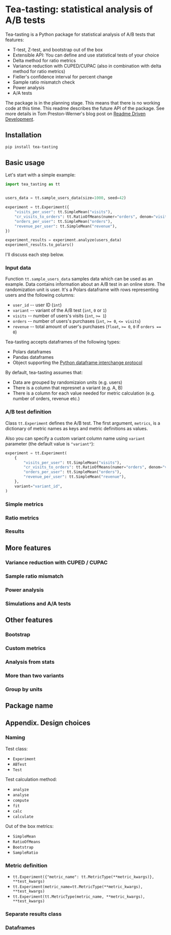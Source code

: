 # Tea-tasting: statistical analysis of A/B tests

Tea-tasting is a Python package for statistical analysis of A/B tests that features:

- T-test, Z-test, and bootstrap out of the box
- Extensible API: You can define and use statistical tests of your choice
- Delta method for ratio metrics
- Variance reduction with CUPED/CUPAC (also in combination with delta method for ratio metrics)
- Fieller's confidence interval for percent change
- Sample ratio mismatch check
- Power analysis
- A/A tests

The package is in the planning stage. This means that there is no working code at this time. This readme describes the future API of the package. See more details in Tom Preston-Werner's blog post on [Readme Driven Development](https://tom.preston-werner.com/2010/08/23/readme-driven-development).

## Installation

```bash
pip install tea-tasting
```

## Basic usage

Let's start with a simple example:

```python
import tea_tasting as tt


users_data = tt.sample_users_data(size=1000, seed=42)

experiment = tt.Experiment({
    "visits_per_user": tt.SimpleMean("visits"),
    "cr_visits_to_orders": tt.RatioOfMeans(numer="orders", denom="visits"),
    "orders_per_user": tt.SimpleMean("orders"),
    "revenue_per_user": tt.SimpleMean("revenue"),
})

experiment_results = experiment.analyze(users_data)
experiment_results.to_polars()
```

I'll discuss each step below.

### Input data

Function `tt.sample_users_data` samples data which can be used as an example. Data contains information about an A/B test in an online store. The randomization unit is user. It's a Polars dataframe with rows representing users and the following columns:

- `user_id` -- user ID (`int`)
- `variant` -- variant of the A/B test (`int`, `0` or `1`)
- `visits` -- number of users's visits (`int`, `>= 1`)
- `orders` -- number of users's purchases (`int`, `>= 0`, `<= visits`)
- `revenue` -- total amount of user's purchases (`float`, `>= 0`, `0` if `orders == 0`)

Tea-tasting accepts dataframes of the following types:

- Polars dataframes
- Pandas dataframes
- Object supporting the [Python dataframe interchange protocol](https://data-apis.org/dataframe-protocol/latest/index.html)

By default, tea-tasting assumes that:

- Data are grouped by randomizaion units (e.g. users)
- There is a column that represnet a variant (e.g. A, B)
- There is a column for each value needed for metric calculation (e.g. number of orders,
revenue etc.)

### A/B test definition

Class `tt.Experiment` defines the A/B test. The first argument, `metrics`, is a dictionary of metric names as keys and metric definitions as values.

Also you can specify a custom variant column name using `variant` parameter (the default value is `"variant"`):

```python
experiment = tt.Experiment(
    {
        "visits_per_user": tt.SimpleMean("visits"),
        "cr_visits_to_orders": tt.RatioOfMeans(numer="orders", denom="visits"),
        "orders_per_user": tt.SimpleMean("orders"),
        "revenue_per_user": tt.SimpleMean("revenue"),
    },
    variant="variant_id",
)
```

### Simple metrics

### Ratio metrics

### Results

## More features

### Variance reduction with CUPED / CUPAC

### Sample ratio mismatch

### Power analysis

### Simulations and A/A tests

## Other features

### Bootstrap

### Custom metrics

### Analysis from stats

### More than two variants

### Group by units

## Package name

## Appendix. Design choices

### Naming

Test class:

- `Experiment`
- `ABTest`
- `Test`

Test calculation method:

- `analyze`
- `analyse`
- `compute`
- `fit`
- `calc`
- `calculate`

Out of the box metrics:

- `SimpleMean`
- `RatioOfMeans`
- `Bootstrap`
- `SampleRatio`

### Metric definition

- `tt.Experiment({"metric_name": tt.MetricType(**metric_kwargs)}, **test_kwargs)`
- `tt.Experiment(metric_name=tt.MetricType(**metric_kwargs), **test_kwargs)`
- `tt.Experiment(tt.MetricType(metric_name, **metric_kwargs), **test_kwargs)`

### Separate results class

### Dataframes
